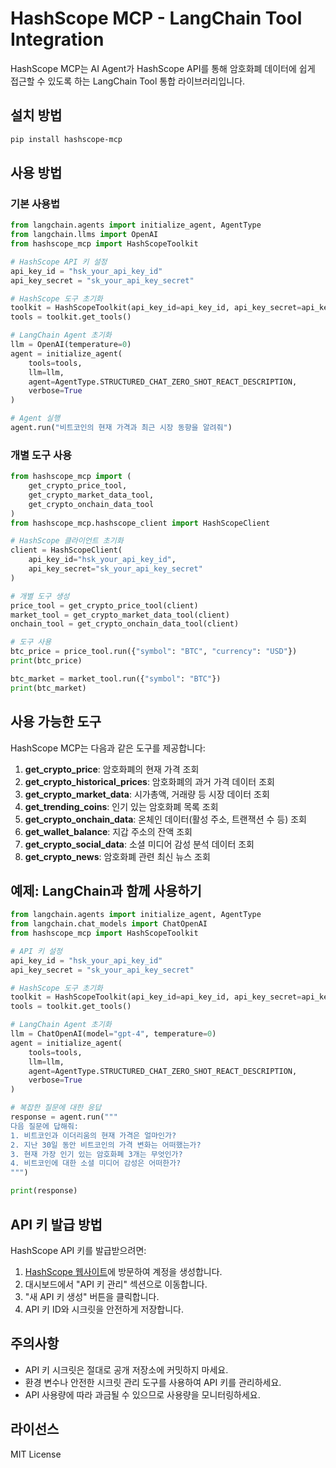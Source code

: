# HashScope MCP - LangChain Tool Integration

HashScope MCP는 AI Agent가 HashScope API를 통해 암호화폐 데이터에 쉽게 접근할 수 있도록 하는 LangChain Tool 통합 라이브러리입니다.

## 설치 방법

```bash
pip install hashscope-mcp
```

## 사용 방법

### 기본 사용법

```python
from langchain.agents import initialize_agent, AgentType
from langchain.llms import OpenAI
from hashscope_mcp import HashScopeToolkit

# HashScope API 키 설정
api_key_id = "hsk_your_api_key_id"
api_key_secret = "sk_your_api_key_secret"

# HashScope 도구 초기화
toolkit = HashScopeToolkit(api_key_id=api_key_id, api_key_secret=api_key_secret)
tools = toolkit.get_tools()

# LangChain Agent 초기화
llm = OpenAI(temperature=0)
agent = initialize_agent(
    tools=tools,
    llm=llm,
    agent=AgentType.STRUCTURED_CHAT_ZERO_SHOT_REACT_DESCRIPTION,
    verbose=True
)

# Agent 실행
agent.run("비트코인의 현재 가격과 최근 시장 동향을 알려줘")
```

### 개별 도구 사용

```python
from hashscope_mcp import (
    get_crypto_price_tool,
    get_crypto_market_data_tool,
    get_crypto_onchain_data_tool
)
from hashscope_mcp.hashscope_client import HashScopeClient

# HashScope 클라이언트 초기화
client = HashScopeClient(
    api_key_id="hsk_your_api_key_id",
    api_key_secret="sk_your_api_key_secret"
)

# 개별 도구 생성
price_tool = get_crypto_price_tool(client)
market_tool = get_crypto_market_data_tool(client)
onchain_tool = get_crypto_onchain_data_tool(client)

# 도구 사용
btc_price = price_tool.run({"symbol": "BTC", "currency": "USD"})
print(btc_price)

btc_market = market_tool.run({"symbol": "BTC"})
print(btc_market)
```

## 사용 가능한 도구

HashScope MCP는 다음과 같은 도구를 제공합니다:

1. **get_crypto_price**: 암호화폐의 현재 가격 조회
2. **get_crypto_historical_prices**: 암호화폐의 과거 가격 데이터 조회
3. **get_crypto_market_data**: 시가총액, 거래량 등 시장 데이터 조회
4. **get_trending_coins**: 인기 있는 암호화폐 목록 조회
5. **get_crypto_onchain_data**: 온체인 데이터(활성 주소, 트랜잭션 수 등) 조회
6. **get_wallet_balance**: 지갑 주소의 잔액 조회
7. **get_crypto_social_data**: 소셜 미디어 감성 분석 데이터 조회
8. **get_crypto_news**: 암호화폐 관련 최신 뉴스 조회

## 예제: LangChain과 함께 사용하기

```python
from langchain.agents import initialize_agent, AgentType
from langchain.chat_models import ChatOpenAI
from hashscope_mcp import HashScopeToolkit

# API 키 설정
api_key_id = "hsk_your_api_key_id"
api_key_secret = "sk_your_api_key_secret"

# HashScope 도구 초기화
toolkit = HashScopeToolkit(api_key_id=api_key_id, api_key_secret=api_key_secret)
tools = toolkit.get_tools()

# LangChain Agent 초기화
llm = ChatOpenAI(model="gpt-4", temperature=0)
agent = initialize_agent(
    tools=tools,
    llm=llm,
    agent=AgentType.STRUCTURED_CHAT_ZERO_SHOT_REACT_DESCRIPTION,
    verbose=True
)

# 복잡한 질문에 대한 응답
response = agent.run("""
다음 질문에 답해줘:
1. 비트코인과 이더리움의 현재 가격은 얼마인가?
2. 지난 30일 동안 비트코인의 가격 변화는 어떠했는가?
3. 현재 가장 인기 있는 암호화폐 3개는 무엇인가?
4. 비트코인에 대한 소셜 미디어 감성은 어떠한가?
""")

print(response)
```

## API 키 발급 방법

HashScope API 키를 발급받으려면:

1. [HashScope 웹사이트](https://hashscope.io)에 방문하여 계정을 생성합니다.
2. 대시보드에서 "API 키 관리" 섹션으로 이동합니다.
3. "새 API 키 생성" 버튼을 클릭합니다.
4. API 키 ID와 시크릿을 안전하게 저장합니다.

## 주의사항

- API 키 시크릿은 절대로 공개 저장소에 커밋하지 마세요.
- 환경 변수나 안전한 시크릿 관리 도구를 사용하여 API 키를 관리하세요.
- API 사용량에 따라 과금될 수 있으므로 사용량을 모니터링하세요.

## 라이선스

MIT License
